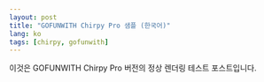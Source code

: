 ```yaml
---
layout: post
title: "GOFUNWITH Chirpy Pro 샘플 (한국어)"
lang: ko
tags: [chirpy, gofunwith]
---
```


이것은 GOFUNWITH Chirpy Pro 버전의 정상 렌더링 테스트 포스트입니다.
